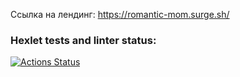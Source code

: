 Ссылка на лендинг: https://romantic-mom.surge.sh/

### Hexlet tests and linter status:

[![Actions Status](https://github.com/alllenk1/layout-designer-project-58/actions/workflows/hexlet-check.yml/badge.svg)](https://github.com/alllenk1/layout-designer-project-58/actions)
